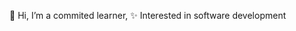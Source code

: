    👋 Hi, I’m a commited learner,
   ✨ Interested in software development
  
<!---
elsie234/elsie234 is a ✨ special ✨ repository because its `README.md` (this file) appears on your GitHub profile.
You can click the Preview link to take a look at your changes.
--->

